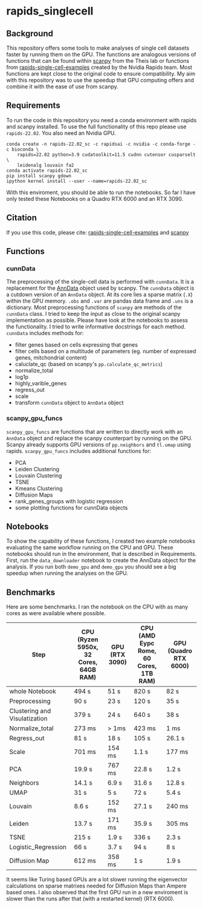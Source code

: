 # rapids_singlecell

## Background
This repository offers some tools to make analyses of single cell datasets faster by running them on the GPU. 
The functions are analogous versions of functions that can be found within [scanpy](https://github.com/theislab/scanpy) from the Theis lab or functions from [rapids-single-cell-examples](https://github.com/clara-parabricks/rapids-single-cell-examples) created by the Nvidia Rapids team. Most functions are kept close to the original code to ensure compatibility. My aim with this repository was to use the speedup that GPU computing offers and combine it with the ease of use from scanpy.

## Requirements

To run the code in this repository you need a conda environment with rapids and scanpy installed. To use the full functionality of this repo please use `rapids-22.02`. You also need an Nvidia GPU.
```
conda create -n rapids-22.02_sc -c rapidsai -c nvidia -c conda-forge -c bioconda \
    rapids=22.02 python=3.9 cudatoolkit=11.5 cudnn cutensor cusparselt \
    leidenalg louvain fa2
conda activate rapids-22.02_sc
pip install scanpy gdown
ipython kernel install --user --name=rapids-22.02_sc
```

With this enviroment, you should be able to run the notebooks. So far I have only tested these Notebooks on a Quadro RTX 6000 and an RTX 3090.

## Citation

If you use this code, please cite: [rapids-single-cell-examples](https://zenodo.org/badge/latestdoi/265649968) and  [scanpy](https://doi.org/10.1186/s13059-017-1382-0)

## Functions

### cunnData
The preprocessing of the single-cell data is performed with `cunnData`. It is a replacement for the [AnnData](https://github.com/theislab/anndata) object used by scanpy. The `cunnData` object is a cutdown version of an `AnnData` object. At its core lies a sparse matrix (`.X`) within the GPU memory. `.obs` and `.var` are pandas data frame and `.uns` is a dictionary. Most preprocessing functions of `scanpy` are methods of the `cunnData` class. I tried to keep the input as close to the original scanpy implementation as possible.
Please have look at the notebooks to assess the functionality. I tried to write informative docstrings for each method. 
`cunnData` includes methods for:
* filter genes based on cells expressing that genes
* filter cells based on a multitude of parameters (eg. number of expressed genes, mitchondrial content)
* caluclate_qc (based on scanpy's `pp.calculate_qc_metrics`)
* normalize_total
* log1p
* highly_varible_genes
* regress_out 
* scale
* transform `cunnData` object to `AnnData` object

### scanpy_gpu_funcs
`scanpy_gpu_funcs` are functions that are written to directly work with an `AnnData` object and replace the scanpy counterpart by running on the GPU. Scanpy already supports GPU versions of `pp.neighbors` and `tl.umap` using rapids.
`scanpy_gpu_funcs` includes additional functions for:
* PCA
* Leiden Clustering
* Louvain Clustering
* TSNE
* Kmeans Clustering 
* Diffusion Maps
* rank_genes_groups with logistic regression
* some plotting functions for cunnData objects

## Notebooks
To show the capability of these functions, I created two example notebooks evaluating the same workflow running on the CPU and GPU. These notebooks should run in the environment, that is described in Requirements. First, run the `data_downloader` notebook to create the AnnData object for the analysis. If you run both `demo_gpu` and `demo_gpu` you should see a big speedup when running the analyses on the GPU.

## Benchmarks

Here are some benchmarks. I ran the notebook on the CPU with as many cores as were available where possible. 

|Step                          |CPU (Ryzen 5950x, 32 Cores, 64GB RAM)|GPU (RTX 3090)|CPU (AMD Eypc Rome, 60 Cores, 1TB RAM)| GPU (Quadro RTX 6000) 
|------------------------------|---------------------------|--------------|----------|--------------|
|whole Notebook                | 494 s                     | 51 s         | 820 s    | 82 s         |
|Preprocessing                 | 90 s                      | 23 s         | 120 s    | 35 s         |
|Clustering and Visulatization | 379 s                     | 24 s         | 640 s    | 38 s         |
|Normalize_total               | 273 ms                    | > 1ms        | 423 ms   | 1 ms         |
|Regress_out                   | 81 s                      | 18 s         | 105 s    | 26.1 s       |
|Scale                         | 701 ms                    | 154 ms       | 1.1 s    | 177 ms       |
|PCA                           | 19.9 s                    | 767 ms       | 22.8 s   | 1.2 s        |
|Neighbors                     | 14.1 s                    | 6.9 s        | 31.6 s   | 12.8 s       |
|UMAP                          | 31 s                      | 5 s          | 72 s     | 5.4 s        |
|Louvain                       | 8.6 s                     | 152 ms       | 27.1 s   | 240 ms       |
|Leiden                        | 13.7 s                    | 171 ms       | 35.9 s   | 305 ms       |
|TSNE                          | 215 s                     | 1.9 s        | 336 s    | 2.3 s        |
|Logistic_Regression           | 66 s                      | 3.7 s        | 94 s     | 8 s          |
|Diffusion Map                 | 612 ms                    | 358 ms       | 1 s      | 1.9 s        |

It seems like Turing based GPUs are a lot slower running the eigenvector calculations on sparse matrixes needed for Diffusion Maps than Ampere based ones.
I also observed that the first GPU run in a new enviroment is slower than the runs after that (with a restarted kernel) (RTX 6000). 
